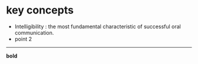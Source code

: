 # key concepts
+ Intelligibility : the most fundamental characteristic of successful oral communication. 
+ point 2
-----
**bold**
